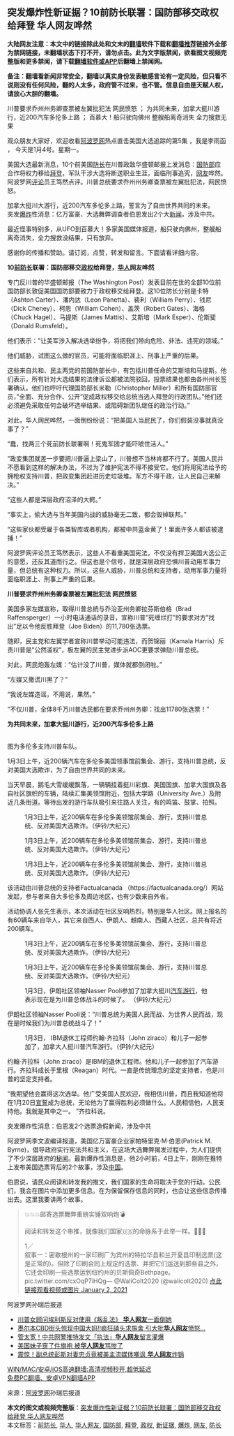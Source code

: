  <h2>突发爆炸性新证据？10前防长联署：国防部移交政权给拜登 华人网友哗然</h2> <p class="notice"><b>大陆网友注意：本文中的链接除此处和文末的<a href="https://github.com/bannedbook/fanqiang" >翻墙</a>软件下载和<a href="https://github.com/killgcd/justmysocks/blob/master/README.md">翻墙推荐</a>链接外全部为禁网链接，未翻墙状态下打不开，请勿点击。此为文字版禁闻，欲看图文视频完整版和更多禁闻，请下载<a href="https://github.com/bannedbook/fanqiang">翻墙软件或APP</a>后翻墙上禁闻网。</p><p>备注：翻墙看新闻非常安全，翻墙以真实身份发表敏感言论有一定风险，但只看不说则没有任何风险，翻的人太多，政府管不过来，也不管。信息自由是天赋人权，请放心大胆的翻墙。</b></p>  <div class="entry"> <p id="summary">川普要求乔州州务卿查票被左翼批犯法 网民愤怒 ； 为共同未来，加拿大挺川游行，近200汽车多伦多上路 ； 百慕大！船只驶向佛州 整艘船离奇消失 全力搜救无果</p> <p>观众朋友大家好，欢迎收看<span class='wp_keywordlink_affiliate'><a href="https://www.aboluowang.com/" title="阿波罗网" target="_blank">阿波罗网</a></span>热点直击美国大选追踪的第5集 ，我是李雨函 ， 今天是1月4号。星期一。</p> <p>美国大选最新消息，10个前美国<a href="https://www.bannedbook.org/bnews/tag/%E9%98%B2%E9%95%BF/" class="st_tag internal_tag" rel="tag" title="标签 防长 下的日志">防长</a>在川普政敌华盛顿邮报上发消息：<a href="https://www.bannedbook.org/bnews/tag/%E5%9B%BD%E9%98%B2%E9%83%A8/" class="st_tag internal_tag" rel="tag" title="标签 国防部 下的日志">国防部</a>应合作将权力移给<a href="https://www.bannedbook.org/bnews/tag/%e6%8b%9c%e7%99%bb/" class="st_tag internal_tag" rel="tag" title="标签 拜登 下的日志">拜登</a>，军队干涉大选将断送职业生涯，面临刑事追究，<a href="https://www.bannedbook.org/bnews/tag/%e7%bd%91%e5%8f%8b/" class="st_tag internal_tag" rel="tag" title="标签 网友 下的日志">网友</a>哗然。阿波罗网<span class='wp_keywordlink_affiliate'><a href="https://www.bannedbook.org/bnews/comments/" title="新闻评论" target="_blank">评论</a></span>员王笃然点评。川普总统要求乔州州务卿查票被左翼批犯法，网民愤怒。</p> <p>加拿大挺川大游行，近200汽车多伦多上路，誓言为了自由世界共同的未来。<br />突发<a href="https://www.bannedbook.org/bnews/tag/%e7%88%86%e7%82%b8/" class="st_tag internal_tag" rel="tag" title="标签 爆炸 下的日志">爆炸</a>性消息：亿万富豪、大选舞弊调查者伯恩发出2个大<span class='wp_keywordlink_affiliate'><a href="https://www.bannedbook.org/" title="新闻">新闻</a></span>，涉及中共。</p> <p>最近怪事特别多，从UFO到百慕大！多家美国媒体报道，船只驶向佛州，整艘船离奇消失，全力搜救没结果，只有放弃。</p> <p>感谢你的传播和赞助。请订阅，点赞，转发和留言。下面请看详细内容。</p> <p><strong>10<a href="https://www.bannedbook.org/bnews/tag/%E5%89%8D%E9%98%B2%E9%95%BF/" class="st_tag internal_tag" rel="tag" title="标签 前防长 下的日志">前防长</a>联署：国防部移交<a href="https://www.bannedbook.org/bnews/tag/%e6%94%bf%e6%9d%83/" class="st_tag internal_tag" rel="tag" title="标签 政权 下的日志">政权</a>给拜登，<a href="https://www.bannedbook.org/bnews/tag/%e5%8d%8e%e4%ba%ba/" class="st_tag internal_tag" rel="tag" title="标签 华人 下的日志">华人</a>网友哗然</strong></p> <p>专门反川普的华盛顿邮报（The Washington Post）发表目前在世的全部10位前国防部长敦促美国国防部要致力于政权移交给拜登。这10位防长分别是卡特（Ashton Carter）、潘内达（Leon Panetta）、裴利（William Perry）、钱尼（Dick Cheney）、柯恩（William Cohen）、盖茨（Robert Gates）、海格（Chuck Hagel）、马提斯（James Mattis）、艾斯培（Mark Esper）、伦斯斐（Donald Rumsfeld）。</p> <p>他们表示：&#8221;让美军涉入解决选举纷争，将把我们带向危险、非法、违宪的领域。&#8221;</p> <p>他们威胁，试图这么做的官员，可能将面临职涯上、刑事上严重的后果。</p> <p>这些来自共和、民主两党的前国防部长中，有包括川普任命的艾斯培和马提斯。他们表示，所有针对大选结果的法律诉讼都被法院驳回，投票结果也都由各州州长签署确认。他们也呼吁代理国防部长米勒（Christopher Miller）和所有国防部官员，&#8221;全面、充分合作、公开&#8221;促成政权移交给总统当选人拜登的行政团队。&#8221;他们还必须避免采取任何会破坏选举结果、或阻碍新团队继任的政治行动。&#8221;</p>  <p>对此，华人网民哗然，一面倒纷纷说：“把美国人当屁民了，你们假装没事就真没事了？”</p> <p>“蠢，找两三个死前防长联署啊！死鬼军团才能吓唬住活人。”</p> <p>“政变集团就差一步要把川普逼上梁山了，川普想不当林肯都不行了。美国人民并不愿看到这样的解决办法，不过为了维护宪法不得不接受它。他们将用宪法给予的拥枪权支持川普，把政变集团赶进历史垃圾堆。军方不得干政，让人民自己来解决。”</p> <p>“这些人都是深层政府沼泽的大鳄。”</p> <p>“事实上，偷大选与当年美国内战的威胁毫无二致，都会毁掉联邦。”</p> <p>“这些家伙都受雇于各类智库或者机构，都被中共蓝金黄了！里面许多人都该被逮捕！”</p> <p>阿波罗网评论员王笃然表示，这些人不看重美国宪法，不仅没有捍卫美国大选公正的意愿，还反其道而行之。但这也是个信号，就是深层政府恐惧川普动用军事力量，但总统有这种权力。所以，这些人威胁，川普总统和支持者，动用军事力量将面临职涯上、刑事上严重的后果。</p> <p><strong>川普要求乔州州务卿查票被左翼批犯法 网民愤怒</strong></p> <p>美国多家左媒宣称，取得川普总统与乔治亚州务卿拉芬斯伯格（Brad Raffensperger）一小时电话通话的录音，宣称川普&#8221;死缠烂打&#8221;的要求对方&#8221;找出&#8221;足以令他反胜拜登（Joe Biden）的11,780张选票。</p> <p>随即，民主党和左翼学者宣称川普举动可能违法，而贺锦丽（Kamala Harris）斥责川普是&#8221;公然滥权&#8221;，极左翼的民主党进步派AOC更要求弹劾川普总统。</p> <p>对此，网民炮轰左媒：“估计没了川普，媒体就都倒闭啦。”</p>  <p>“左媒又撒谎川黑了？”</p> <p>“我说左媒造谣，不用说，果然。”</p> <p>“不仅川普，全体8千万川普选民都在要求乔州州务卿：找出11780张选票！”</p> <p><strong>为共同未来，加拿大挺川游行，近200汽车多伦多上路</strong><br />&nbsp;</p> <p>图为多伦多支持川普车队。</p> <p>1月3日上午，近200辆汽车在多伦多美国领事馆前集会、游行，支持川普总统，反对美国大选欺诈，为了自由世界共同的未来。</p> <p></p> <p></p> <p>当天早晨，鹅毛大雪缓缓飘落，一辆辆挂着挺川彩旗、美国国旗、加拿大国旗及各自社区旗帜的车辆，陆续汇集美领馆附近，包括大学路（University Ave.）及附近几条街道。等待出发的游行车队吸引来往路人关注，有的鸣笛、鼓掌、拍照。</p> <figure id="attachment_12664899"><figcaption>1月3日上午，近200辆车在多伦多美领馆前集会、游行，支持川普总统、反对美国大选欺诈。（伊铃/大纪元）</figcaption></figure> <figure id="attachment_12664893"><figcaption>1月3日上午，近200辆车在多伦多美领馆前集会、游行，支持川普总统、反对美国大选欺诈。（伊铃/大纪元）</figcaption></figure> <figure id="attachment_12664890"><figcaption>1月3日上午，近200辆车在多伦多美领馆前集会、游行，支持川普总统、反对美国大选欺诈。（伊铃/大纪元）</figcaption></figure> <p>该活动由川普总统的支持者Factualcanada （https://factualcanada.org/）网站发起，参与者来自大多伦多及周边地区，也有少数来自外省。</p> <p>活动协调人张先生表示，本次活动在社区反响热烈，特别是华人社区。网上报名的有60辆车来自华人，其它来自西人、伊朗人、越南人、西藏人社区，总共有将近200辆车。</p>  <figure id="attachment_12664898"><figcaption>1月3日上午，近200辆车在多伦多美领馆前集会、游行，支持川普总统、反对美国大选欺诈。（伊铃/大纪元）</figcaption></figure> <figure id="attachment_12664903"><figcaption>1月3日上午，近200辆车在多伦多美领馆前集会、游行，支持川普总统、反对美国大选欺诈。（伊铃/大纪元）</figcaption></figure> <figure id="attachment_12664892"><figcaption>1月3日，伊朗社区领袖Nasser Pooli参加了加拿大挺川<a href="https://www.epochtimes.com/gb/tag/%E6%B1%BD%E8%BD%A6%E6%B8%B8%E8%A1%8C.html">汽车游行</a>，他表示现在是为川普总体战斗的时候了。 （伊铃/大纪元）</figcaption></figure> <p>伊朗社区领袖Nasser Pooli说：“川普总统为美国人民而战、为世界人民而战，现在是时候我们为川普总统战斗了！”</p> <figure id="attachment_12664900"><figcaption>1月3日， IBM退休工程师约翰·齐拉科（John ziraco）和儿子一起参加了，加拿大人挺川普汽车游行。（伊铃/大纪元）</figcaption></figure> <p>约翰·齐拉科（John ziraco）是IBM的退休工程师。他和儿子一起参加了汽车游行。齐拉科成长于里根（Reagan）时代。一直是传统理念的坚定支持者，也是川普的坚定支持者。</p> <p>“我期望他会赢得这次选举。他广受美国人民欢迎，我相信川普，而且我知道他将在1月20日<span class='wp_keywordlink'><a href="https://www.bannedbook.org/forum5/topic17.html" title="宣誓与预言" target="_blank">宣誓</a></span>成为总统，无论他为了赢得胜利必须做什么。人民相信他，人民支持他。我就是其中之一。 ”齐拉科说。</p> <p>突发爆炸性消息：伯恩发2个选票造假新闻，涉及中共</p> <p>阿波罗网李文波编译报道，美国亿万富豪企业家帕特里克·M·伯恩(Patrick M. Byrne)，倡导政府实行宪法共和主义，在这场大选舞弊揭发过程中，为人们提供了不少深层政府的<span class='wp_keywordlink'><a href="https://www.bannedbook.org/forum8/" title="中国禁文秘闻" target="_blank">秘闻</a></span>。最新爆炸性消息是，他2小时前，4日上午，刚刚在推特上发布美国选票背后的2个故事，涉及<span class='wp_keywordlink_affiliate'><a href="https://www.bannedbook.org/" title="中国" target="_blank">中国</a></span>。</p> <p>伯恩说，请民众阅读和转发我的推文，我们国家的生命将取决于您的行动。公民们，我会在图片中添加更多信息。在为保留保存信息的同时，也会让这些信息传播出去。这里我要讲两个故事。</p> <blockquote><p>💥💥💥邮寄选票舞弊重磅实锤双响炮💣</p> <p>阅读和转发这个串推，就像我们国家🇺🇸的命脉系于此举一样。💪💪💪</p> <p>1／<br />叙事一：密歇根州的一家印刷厂为宾州的特拉华县和兰开夏县印制选票(这是正常的)。但除了印刷合同上规定的选票、并把它们运送到那些县之外，它还会印刷一些选票运到纽约州的贝斯佩奇Bethpage。 pic.twitter.com/cxOqP7iHQg— @WaliColt2020 (@walicolt2020) <a href="https://twitter.com/walicolt2020/status/1345448179530162178?ref_src=twsrc%5Etfw">点此链接观看视频或图片 January 2, 2021</a></p></blockquote> <p>阿波罗网孙瑞后报道</p> <ul class='op-related-articles' title='相关阅读'> <li><a href='https://www.bannedbook.org/bnews/topimagenews/20201222/1453016.html' target='_blank'>川普女顾问埃利斯反对使用《叛乱法》 <b>华人网友</b>一面倒她</a></li> <li><a href='https://www.bannedbook.org/bnews/worldnews/20190507/1124370.html' target='_blank'>墨尔本CBD街头惊现中国大妈!!疯狂磕头求施舍 引大批<b>华人网友</b>愤怒…</a></li> <li><a href='https://www.bannedbook.org/bnews/topimagenews/20190304/1091399.html' target='_blank'>管太宽！中共网警推特发文「执法」<b>华人网友</b>留言灌爆</a></li> <li><a href='https://www.bannedbook.org/bnews/topimagenews/20180504/937203.html' target='_blank'>美国妹子穿了件旗袍 被<b>华人网友</b>骂惨了</a></li> <li><a href='https://www.bannedbook.org/bnews/topimagenews/20170409/743106.html' target='_blank'>震惊！副总统彭斯对妻忠贞竟被美主流媒体嘲讽 <b>华人网友</b>炸锅</a></li> </ul> <p class="texttj"> <a href="https://github.com/bannedbook/fanqiang/wiki/V2ray%E6%9C%BA%E5%9C%BA" target="_blank">WIN/MAC/安卓/iOS高速翻墙:高清视频秒开,超低延迟</a><br/> <a href="https://github.com/bannedbook/fanqiang/wiki/%E7%A6%81%E9%97%BB%E7%BD%91%E5%AE%89%E5%8D%93%E7%BF%BB%E5%A2%99%E6%96%B0%E9%97%BBAPP" target="_blank">免费PC翻墙、安卓VPN翻墙APP</a></p><p> 来源：<a href="https://www.aboluowang.com/2021/0105/1541880.html" target="_blank">阿波罗网</a>孙瑞后报道 </p> <a name='sharetosocial'></a>       <div><b>本文的图文或视频完整版</b>：<a href='https://www.bannedbook.org/bnews/cbnews/20210105/1461100.html'>突发爆炸性新证据？10前防长联署：国防部移交政权给拜登 华人网友哗然</a></div>  </div><!--END ENTRY--> <div class="postfooter"> <div>本文标签：<a href="https://www.bannedbook.org/bnews/tag/%E5%89%8D%E9%98%B2%E9%95%BF/" rel="tag">前防长</a>, <a href="https://www.bannedbook.org/bnews/tag/%e5%8d%8e%e4%ba%ba/" rel="tag">华人</a>, <a href="https://www.bannedbook.org/bnews/tag/%e5%8d%8e%e4%ba%ba%e7%bd%91%e5%8f%8b/" rel="tag">华人网友</a>, <a href="https://www.bannedbook.org/bnews/tag/%E5%9B%BD%E9%98%B2%E9%83%A8/" rel="tag">国防部</a>, <a href="https://www.bannedbook.org/bnews/tag/%e6%8b%9c%e7%99%bb/" rel="tag">拜登</a>, <a href="https://www.bannedbook.org/bnews/tag/%e6%94%bf%e6%9d%83/" rel="tag">政权</a>, <a href="https://www.bannedbook.org/bnews/tag/%E6%96%B0%E8%AF%81%E6%8D%AE/" rel="tag">新证据</a>, <a href="https://www.bannedbook.org/bnews/tag/%e7%88%86%e7%82%b8/" rel="tag">爆炸</a>, <a href="https://www.bannedbook.org/bnews/tag/%e7%bd%91%e5%8f%8b/" rel="tag">网友</a>, <a href="https://www.bannedbook.org/bnews/tag/%E9%98%B2%E9%95%BF/" rel="tag">防长</a></div>  </div><!--END POSTFOOTER--> 